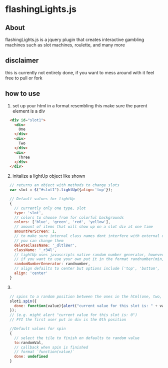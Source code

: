 # flashingLights.js
## About
flashingLights.js is a jquery plugin that creates interactive gambling machines such as slot machines, roulette, and many more
## disclaimer
this is currently not entirely done, if you want to mess around with it feel free to pull or fork
## how to use
1. set up your html in a format resembling this make sure the parent element is a div
```html
  <div id="slot1">
    <div>
      One
    </div>
    <div>
      Two
    </div>
    <div>
      Three
    </div>
  </div>
```
2. initalize a lightUp object like shown
```javascript
  // returns an object with methods to change slots
  var slot = $("#slot1").lightUp({align:'top'});

  // Default values for lightUp
  {
    // currently only one type, slot
    type: 'slot',
    // colors to choose from for colorful backgrounds
    colors: ['blue', 'green', 'red', 'yellow'],
    // amount of items that will show up on a slot div at one time
    amountPerScreen: 1,
    // to make sure internal class names dont interfere with external ones,
    // you can change them
    deleteClassName: '_dltl8er',
    className: '_r34l',
    // lightUp uses javascripts native random number generator, however, 
    // if you want to use your own put it in the format randnumber(min, max)
    randomNumberGenerator: randnumber,
    // align defailts to center but options include ['top', 'bottom', 'center']
    align: 'center'
  }
```
3. 
```javascript
  // spins to a random position between the ones in the html(one, two, three), runs the callback when finished spinning
  slot1.spin({
    done: function(value){alert("current value for this slot is: " + val);}
  });
  // (e.g. might alert "current value for this slot is: 0") 
  // FYI the first user put in div is the 0th position

  //Default values for spin
  {
    // select the tile to finish on defaults to random value
    to:randomVal,
    // callback when spin is finished
    // format `function(value)`
    done: undefined
  }
```